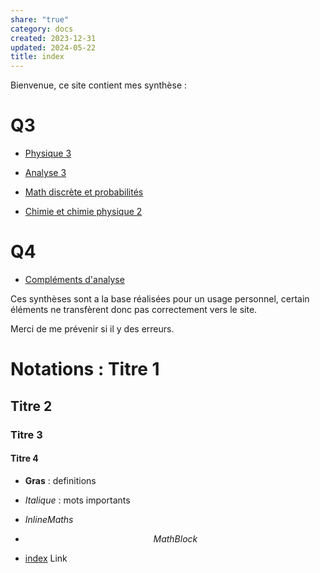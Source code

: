 ```yaml
---  
share: "true"  
category: docs  
created: 2023-12-31  
updated: 2024-05-22  
title: index  
---  
```

Bienvenue, ce site contient mes synthèse :  
# Q3  
  
- [Physique 3](Physique%203)  
  
- [Analyse 3](Analyse%203)    
  
- [Math discrète et probabilités](MDP)  
  
- [Chimie et chimie physique 2](Chimie%202)  
  
# Q4  
  
- [Compléments d'analyse](Compl%C3%A9ments%20d'analyse.md)  
  
Ces synthèses sont a la base réalisées pour un usage personnel, certain éléments ne transfèrent donc pas correctement vers le site.  
  
Merci de me prévenir si il y des erreurs.  
  
  
  
  
  
# Notations : Titre 1  
## Titre 2  
### Titre 3  
#### Titre 4  
  
- **Gras** : definitions  
  
- *Italique* : mots importants  
  
- $Inline Maths{}$  
  
  
- $$  
Math Block  
$$  
  
  
  
- [index](index.md) Link  
